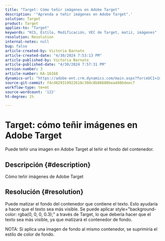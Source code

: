```yaml
---
title: "Target: Cómo teñir imágenes en Adobe Target"
description: '"Aprenda a teñir imágenes en Adobe Target".'
solution: Target
product: Target
applies-to: "Target"
keywords: "KCS, Estilo, Modificación, VEC de Target, matiz, imágenes"
resolution: Resolution
internal-notes: null
bug: false
article-created-by: Victoria Barnato
article-created-date: "4/30/2024 7:53:13 PM"
article-published-by: Victoria Barnato
article-published-date: "4/30/2024 7:57:31 PM"
version-number: 3
article-number: KA-16168
dynamics-url: "https://adobe-ent.crm.dynamics.com/main.aspx?forceUCI=1&pagetype=entityrecord&etn=knowledgearticle&id=e0292442-2b07-ef11-9f8a-6045bd0a08d9"
source-git-commit: f4cd829319922618c30dc8b88680bead40bdeec7
workflow-type: tm+mt
source-wordcount: '122'
ht-degree: 1%

---
```


# Target: cómo teñir imágenes en Adobe Target


Puede teñir una imagen en Adobe Target al teñir el fondo del contenedor.

## Descripción {#description}


Cómo teñir imágenes de Adobe Target


## Resolución {#resolution}


Puede matizar el fondo del contenedor que contiene el texto. Esto ayudaría a hacer que el texto sea más visible.
Se puede aplicar style=&quot;background-color: rgba(0, 0, 0, 0.3);&quot; a través de Target, lo que debería hacer que el texto sea más visible, ya que matizará el contenedor de fondo.

NOTA: Si aplica una imagen de fondo al mismo contenedor, se suprimiría el estilo de color de fondo.
